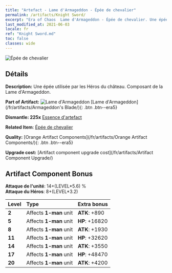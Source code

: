```yaml
---
title: "Artefact - Lame d'Armageddon - Épée de chevalier"
permalink: /artifacts/Knight Sword/
excerpt: "Era of Chaos  Lame d'Armageddon - Épée de chevalier. Une épée utilisée par les Héros du château. Composant de la Lame d'Armageddon."
last_modified_at: 2021-06-03
locale: fr
ref: "Knight Sword.md"
toc: false
classes: wide
---
```


 ![Épée de chevalier](/images/t/artifact_40441.png)



## Détails

 **Description:** Une épée utilisée par les Héros du château. Composant de la Lame d'Armageddon.

 **Part of Artifact:** ![Lame d'Armageddon](/images/t/icon_artifact_44.png) [Lame d'Armageddon](/fr/artifacts/Armageddon's Blade/){: .btn .btn--era5}

 **Dismantle: 225x** [Essence d'artefact](/ItemsFR/con_905/)

 **Related Item**: [Épée de chevalier](/ItemsFR/art_166/)

 **Quality:** [Orange Artifact Components](/fr/artifacts/Orange Artifact Components/){: .btn .btn--era5}

 **Upgrade cost:** [Artifact component upgrade cost](/fr/artifacts/Artifact Component Upgrade/)

## Artifact Component Bonus

  **Attaque de l'unité**: 14+(LEVEL\*5.6) %<br/>**Attaque du Héros**: 8+(LEVEL\*3.2)

  |  Level  | Type |    Extra bonus  | 
  |:--------|:-----|:----------------| 
  | **2** | Affects **1-man** unit | **ATK**: +890 | 
  | **5** | Affects **1-man** unit | **HP**: +16820 | 
  | **8** | Affects **1-man** unit | **ATK**: +1930 | 
  | **11** | Affects **1-man** unit | **HP**: +32620 | 
  | **14** | Affects **1-man** unit | **ATK**: +3550 | 
  | **17** | Affects **1-man** unit | **HP**: +48470 | 
  | **20** | Affects **1-man** unit | **ATK**: +4200 | 
